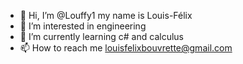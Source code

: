 - 👋 Hi, I’m @Louffy1 my name is Louis-Félix
- 👀 I’m interested in engineering
- 🌱 I’m currently learning c# and calculus
- 📫 How to reach me louisfelixbouvrette@gmail.com
